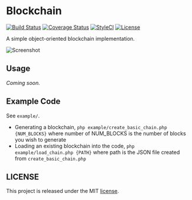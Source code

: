 # Blockchain

[![Build Status](https://travis-ci.org/ohmybrew/Blockchain-PHP.svg?branch=master)](http://travis-ci.org/ohmybrew/Blockchain-PHP)
[![Coverage Status](https://coveralls.io/repos/github/ohmybrew/Blockchain-PHP/badge.svg?branch=master)](https://coveralls.io/github/ohmybrew/Blockchain-PHP?branch=master)
[![StyleCI](https://styleci.io/repos/122662663/shield?branch=master)](https://styleci.io/repos/122662663)
[![License](https://poser.pugx.org/ohmybrew/blockchain-php/license)](https://packagist.org/packages/ohmybrew/blockchain-php)

A simple object-oriented blockchain implementation.

![Screenshot](https://github.com/ohmybrew/Blockchain-PHP/raw/master/example/example.gif)

## Usage

*Coming soon.*

## Example Code

See `example/`.

+ Generating a blockchain, `php example/create_basic_chain.php {NUM_BLOCKS}` where number of NUM_BLOCKS is the number of blocks you wish to generate
+ Loading an existing blockchain into the code, `php example/load_chain.php {PATH}` where path is the JSON file created from `create_basic_chain.php`

## LICENSE

This project is released under the MIT [license](https://github.com/ohmybrew/Blockchain-PHP/blob/master/LICENSE).
